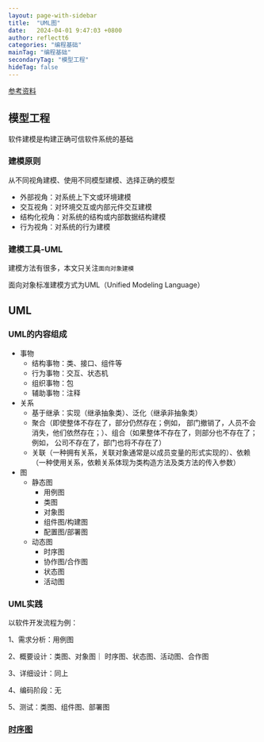```yaml
---
layout: page-with-sidebar
title:  "UML图"
date:   2024-04-01 9:47:03 +0800
author: reflectt6
categories: "编程基础"
mainTag: "编程基础"
secondaryTag: "模型工程"
hideTag: false
---
```


[参考资料](https://design-patterns.readthedocs.io/zh-cn/latest/read_uml.html)

## 模型工程

软件建模是构建正确可信软件系统的基础

### 建模原则

从不同视角建模、使用不同模型建模、选择正确的模型

- 外部视角：对系统上下文或环境建模
- 交互视角：对环境交互或内部元件交互建模
- 结构化视角：对系统的结构或内部数据结构建模
- 行为视角：对系统的行为建模

### 建模工具-UML

建模方法有很多，本文只关注`面向对象建模`

面向对象标准建模方式为UML（Unified Modeling Language）



## UML

### UML的内容组成

- 事物
  - 结构事物：类、接口、组件等
  - 行为事物：交互、状态机
  - 组织事物：包
  - 辅助事物：注释
- 关系
  - 基于继承：实现（继承抽象类）、泛化（继承非抽象类）
  - 聚合（即使整体不存在了，部分仍然存在；例如， 部门撤销了，人员不会消失，他们依然存在；）、组合（如果整体不存在了，则部分也不存在了；例如， 公司不存在了，部门也将不存在了）
  - 关联（一种拥有关系，关联对象通常是以成员变量的形式实现的）、依赖（一种使用关系，依赖关系体现为类构造方法及类方法的传入参数）
- 图
  - 静态图
    - 用例图
    - 类图
    - 对象图
    - 组件图/构建图
    - 配置图/部署图
  - 动态图
    - 时序图
    - 协作图/合作图
    - 状态图
    - 活动图

### UML实践

以软件开发流程为例：

1、需求分析：用例图

2、概要设计：类图、对象图｜ 时序图、状态图、活动图、合作图

3、详细设计：同上

4、编码阶段：无

5、测试：类图、组件图、部署图



### [时序图](https://www.cnblogs.com/ywqu/archive/2009/12/22/1629426.html)

